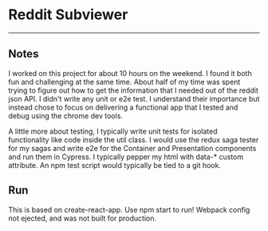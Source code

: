 # Reddit Subviewer

---

## Notes

I worked on this project for about 10 hours on the weekend. I found it both fun and challenging at the same time. About half of my time was spent trying to figure out how to get the information that I needed out of the reddit json API. I didn't write any unit or e2e test. I understand their importance but instead chose to focus on delivering a functional app that I tested and debug using the chrome dev tools.

A little more about testing, I typically write unit tests for isolated functionality like code inside the util class. I would use the redux saga tester for my sagas and write e2e for the Container and Presentation components and run them in Cypress. I typically pepper my html with data-\* custom attribute. An npm test script would typically be tied to a git hook.


## Run
This is based on create-react-app.  Use npm start to run!  Webpack config not ejected, and was not built for production.  
